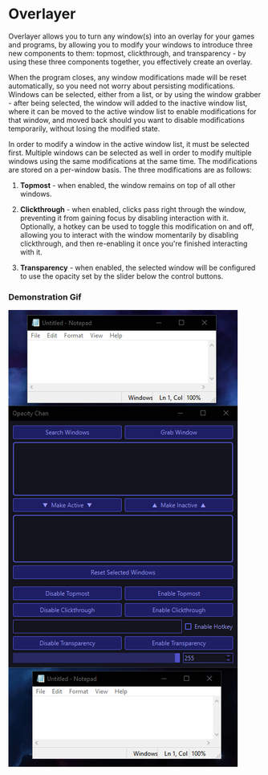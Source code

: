 # Overlayer
Overlayer allows you to turn any window(s) into an overlay for your games and programs, by allowing you to modify your windows to introduce three new components to them: topmost, clickthrough, and transparency - by using these three components together, you effectively create an overlay.

When the program closes, any window modifications made will be reset automatically, so you need not worry about persisting modifications. Windows can be selected, either from a list, or by using the window grabber - after being selected, the window will added to the inactive window list, where it can be moved to the active window list to enable modifications for that window, and moved back should you want to disable modifications temporarily, without losing the modified state.

In order to modify a window in the active window list, it must be selected first. Multiple windows can be selected as well in order to modify multiple windows using the same modifications at the same time. The modifications are stored on a per-window basis. The three modifications are as follows:

1) **Topmost** - when enabled, the window remains on top of all other windows.
 
2) **Clickthrough** - when enabled, clicks pass right through the window, preventing it from gaining focus by disabling interaction with it. Optionally, a hotkey can be used to toggle this modification on and off, allowing you to interact with the window momentarily by disabling clickthrough, and then re-enabling it once you're finished interacting with it.

3) **Transparency** - when enabled, the selected window will be configured to use the opacity set by the slider below the control buttons. 
   
### Demonstration Gif
![](overlayer-demo.gif?raw=true)
